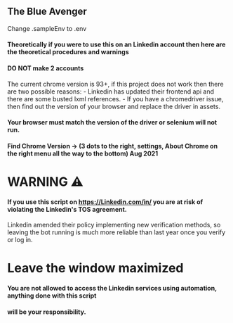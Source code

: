 ## The Blue Avenger 

Change .sampleEnv to .env

#### Theoretically if you were to use this on an Linkedin account then here are the theoretical procedures and warnings

#### DO NOT make 2 accounts

The current chrome version is 93+, if this project does not work then there are two possible reasons:
    - Linkedin has updated their frontend api and there are some busted lxml references.
    - If you have a chromedriver issue, then find out the version of your browser and replace the driver in assets.

#### Your browser must match the version of the driver or selenium will not run.
#### Find Chrome Version -> (3 dots to the right, settings, About Chrome on the right menu all the way to the bottom) Aug 2021


# WARNING :warning:

#### If you use this script on https://Linkedin.com/in/ you are at risk of violating the Linkedin's TOS agreement. 

Linkedin amended their policy implementing new verification methods, so leaving the bot running is much more reliable than last year once you verify or log in.

# Leave the window maximized

#### You are not allowed to access the Linkedin services using automation, anything done with this script 

#### will be your responsibility. 

